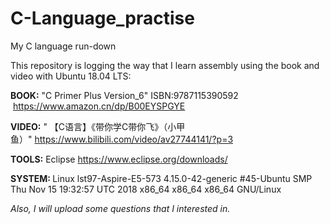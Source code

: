 # C-Language_practise
My C language run-down

<p>This repository is logging the way that I learn assembly using the book and video with Ubuntu 18.04 LTS:</p>
<p><strong>BOOK:</strong> "C Primer Plus Version_6" ISBN:9787115390592&nbsp; &nbsp;<a href="https://item.jd.com/11917487.html" rel="nofollow">https://www.amazon.cn/dp/B00EYSPGYE</a></p>
<p><strong>VIDEO:</strong> " 【C语言】《带你学C带你飞》（小甲鱼）"&nbsp;<a href="https://www.bilibili.com/video/av27744141/?p=3">https://www.bilibili.com/video/av27744141/?p=3</a></p>
<p><strong>TOOLS:</strong> Eclipse&nbsp;<a href="https://www.eclipse.org/downloads/">https://www.eclipse.org/downloads/</a></p>
<p><strong>SYSTEM: </strong>Linux lst97-Aspire-E5-573 4.15.0-42-generic #45-Ubuntu SMP Thu Nov 15 19:32:57 UTC 2018 x86_64 x86_64 x86_64 GNU/Linux</p>
<p><em>Also, I will upload some questions that I interested in.</em></p>
